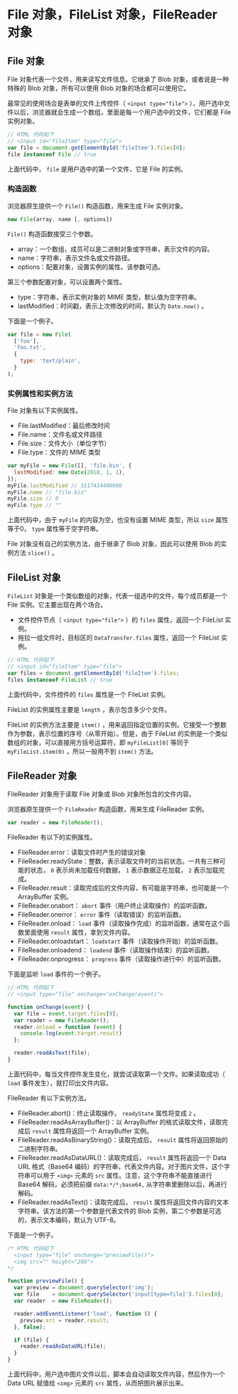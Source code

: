 # File 对象，FileList 对象，FileReader 对象

## File 对象

File 对象代表一个文件，用来读写文件信息。它继承了 Blob 对象，或者说是一种特殊的 Blob 对象，所有可以使用 Blob 对象的场合都可以使用它。

最常见的使用场合是表单的文件上传控件（ `<input type="file">` ），用户选中文件以后，浏览器就会生成一个数组，里面是每一个用户选中的文件，它们都是 File 实例对象。

```js
// HTML 代码如下
// <input id="fileItem" type="file">
var file = document.getElementById('fileItem').files[0];
file instanceof File // true
```

上面代码中， `file` 是用户选中的第一个文件，它是 File 的实例。

### 构造函数

浏览器原生提供一个 `File()` 构造函数，用来生成 File 实例对象。

```js
new File(array, name [, options])
```

 `File()` 构造函数接受三个参数。

- array：一个数组，成员可以是二进制对象或字符串，表示文件的内容。
- name：字符串，表示文件名或文件路径。
- options：配置对象，设置实例的属性。该参数可选。

第三个参数配置对象，可以设置两个属性。

- type：字符串，表示实例对象的 MIME 类型，默认值为空字符串。
- lastModified：时间戳，表示上次修改的时间，默认为 `Date.now()` 。

下面是一个例子。

```js
var file = new File(
  ['foo'],
  'foo.txt',
  {
    type: 'text/plain',
  }
);
```

### 实例属性和实例方法

File 对象有以下实例属性。

- File.lastModified：最后修改时间
- File.name：文件名或文件路径
- File.size：文件大小（单位字节）
- File.type：文件的 MIME 类型

```js
var myFile = new File([], 'file.bin', {
  lastModified: new Date(2018, 1, 1),
});
myFile.lastModified // 1517414400000
myFile.name // "file.bin"
myFile.size // 0
myFile.type // ""
```

上面代码中，由于 `myFile` 的内容为空，也没有设置 MIME 类型，所以 `size` 属性等于0， `type` 属性等于空字符串。

File 对象没有自己的实例方法，由于继承了 Blob 对象，因此可以使用 Blob 的实例方法 `slice()` 。

## FileList 对象

 `FileList` 对象是一个类似数组的对象，代表一组选中的文件，每个成员都是一个 File 实例。它主要出现在两个场合。

- 文件控件节点（ `<input type="file">` ）的 `files` 属性，返回一个 FileList 实例。
- 拖拉一组文件时，目标区的 `DataTransfer.files` 属性，返回一个 FileList 实例。

```js
// HTML 代码如下
// <input id="fileItem" type="file">
var files = document.getElementById('fileItem').files;
files instanceof FileList // true
```

上面代码中，文件控件的 `files` 属性是一个 FileList 实例。

FileList 的实例属性主要是 `length` ，表示包含多少个文件。

FileList 的实例方法主要是 `item()` ，用来返回指定位置的实例。它接受一个整数作为参数，表示位置的序号（从零开始）。但是，由于 FileList 的实例是一个类似数组的对象，可以直接用方括号运算符，即 `myFileList[0]` 等同于 `myFileList.item(0)` ，所以一般用不到 `item()` 方法。

## FileReader 对象

FileReader 对象用于读取 File 对象或 Blob 对象所包含的文件内容。

浏览器原生提供一个 `FileReader` 构造函数，用来生成 FileReader 实例。

```js
var reader = new FileReader();
```

FileReader 有以下的实例属性。

- FileReader.error：读取文件时产生的错误对象
- FileReader.readyState：整数，表示读取文件时的当前状态。一共有三种可能的状态， `0` 表示尚未加载任何数据， `1` 表示数据正在加载， `2` 表示加载完成。
- FileReader.result：读取完成后的文件内容，有可能是字符串，也可能是一个 ArrayBuffer 实例。
- FileReader.onabort： `abort` 事件（用户终止读取操作）的监听函数。
- FileReader.onerror： `error` 事件（读取错误）的监听函数。
- FileReader.onload： `load` 事件（读取操作完成）的监听函数，通常在这个函数里面使用 `result` 属性，拿到文件内容。
- FileReader.onloadstart： `loadstart` 事件（读取操作开始）的监听函数。
- FileReader.onloadend： `loadend` 事件（读取操作结束）的监听函数。
- FileReader.onprogress： `progress` 事件（读取操作进行中）的监听函数。

下面是监听 `load` 事件的一个例子。

```js
// HTML 代码如下
// <input type="file" onchange="onChange(event)">

function onChange(event) {
  var file = event.target.files[0];
  var reader = new FileReader();
  reader.onload = function (event) {
    console.log(event.target.result)
  };

  reader.readAsText(file);
}
```

上面代码中，每当文件控件发生变化，就尝试读取第一个文件。如果读取成功（ `load` 事件发生），就打印出文件内容。

FileReader 有以下实例方法。

- FileReader.abort()：终止读取操作， `readyState` 属性将变成 `2` 。
- FileReader.readAsArrayBuffer()：以 ArrayBuffer 的格式读取文件，读取完成后 `result` 属性将返回一个 ArrayBuffer 实例。
- FileReader.readAsBinaryString()：读取完成后， `result` 属性将返回原始的二进制字符串。
- FileReader.readAsDataURL()：读取完成后， `result` 属性将返回一个 Data URL 格式（Base64 编码）的字符串，代表文件内容。对于图片文件，这个字符串可以用于 `<img>` 元素的 `src` 属性。注意，这个字符串不能直接进行 Base64 解码，必须把前缀 `data:*/*;base64,` 从字符串里删除以后，再进行解码。
- FileReader.readAsText()：读取完成后， `result` 属性将返回文件内容的文本字符串。该方法的第一个参数是代表文件的 Blob 实例，第二个参数是可选的，表示文本编码，默认为 UTF-8。

下面是一个例子。

```js
/* HTML 代码如下
  <input type="file" onchange="previewFile()">
  <img src="" height="200">
*/

function previewFile() {
  var preview = document.querySelector('img');
  var file    = document.querySelector('input[type=file]').files[0];
  var reader  = new FileReader();

  reader.addEventListener('load', function () {
    preview.src = reader.result;
  }, false);

  if (file) {
    reader.readAsDataURL(file);
  }
}
```

上面代码中，用户选中图片文件以后，脚本会自动读取文件内容，然后作为一个 Data URL 赋值给 `<img>` 元素的 `src` 属性，从而把图片展示出来。
